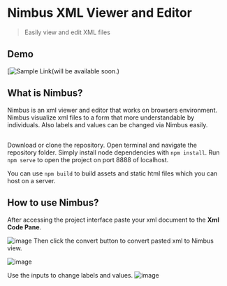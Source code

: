 # Nimbus XML Viewer and Editor
> Easily view and edit XML files

## Demo

[![Sample Link(will be available soon.)](https://github.io)

## What is Nimbus?
Nimbus is an xml viewer and editor that works on browsers environment. Nimbus visualize xml files to a form that more understandable by individuals. Also labels and values can be changed via Nimbus easily.

##
Download or clone the repository. Open terminal and navigate the repository folder. Simply install node dependencies with 
 ```npm install```. 
Run ```npm serve``` to open the project on port 8888 of localhost. 

You can use ```npm build``` to build assets and static html files which you can host on a server.   

## How to use Nimbus? 
After accessing the project interface paste your xml document to the **Xml Code Pane**.

![image](https://user-images.githubusercontent.com/20637375/56272022-858dc380-6102-11e9-929e-494ac0c07f94.png)
Then click the convert button to convert pasted xml to Nimbus view.

![image](https://user-images.githubusercontent.com/20637375/56272173-d7cee480-6102-11e9-906b-eb02f96a9a00.png)

Use the inputs to change labels and values.
![image](https://user-images.githubusercontent.com/20637375/56272220-eddca500-6102-11e9-9528-a4fdb97d9033.png)
